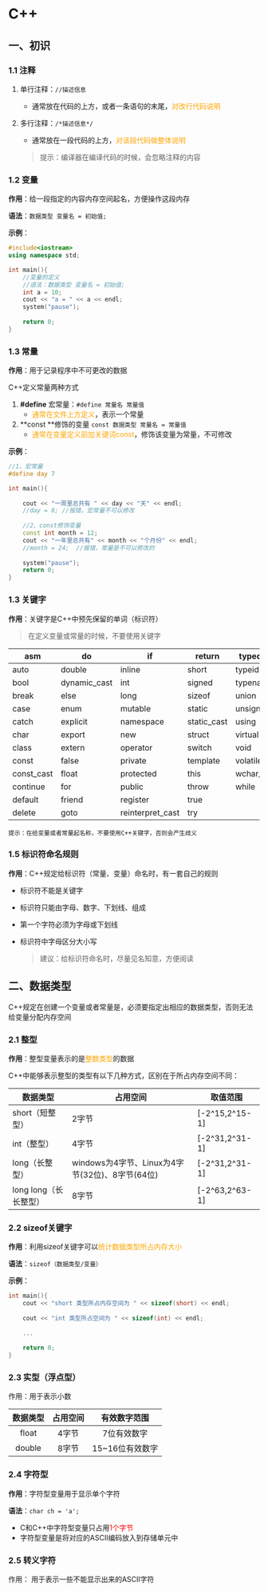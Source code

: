 # C++



## 一、初识



### 1.1 注释

1. 单行注释：`//描述信息`

   - 通常放在代码的上方，或者一条语句的末尾，<font color='orange'>对改行代码说明</font>

2. 多行注释：`/*描述信息*/`

   - 通常放在一段代码的上方，<font color='orange'>对该段代码做整体说明</font>

   > 提示：编译器在编译代码的时候，会忽略注释的内容

### 1.2 变量

**作用**：给一段指定的内容内存空间起名，方便操作这段内存

**语法**：`数据类型 变量名 = 初始值;`

**示例**：

```c++
#include<iostream>
using namespace std;

int main(){
    //变量的定义
    //语法：数据类型 变量名 = 初始值;
    int a = 10;
    cout << "a = " << a << endl;
    system("pause");
    
    return 0;
}
```

### 1.3 常量

**作用**：用于记录程序中不可更改的数据

C++定义常量两种方式

1. **#define** 宏常量：`#define 常量名 常量值`
   - <font color='orange'>通常在文件上方定义</font>，表示一个常量
2. **const **修饰的变量 `const 数据类型 常量名 = 常量值`
   - <font color='orange'>通常在变量定义前加关键词const</font>，修饰该变量为常量，不可修改

**示例**：

```c++
//1、宏常量
#define day 7

int main(){
    
    cout << "一周里总共有 " << day << "天" << endl;
    //day = 8; //报错，宏常量不可以修改
    
    //2、const修饰变量
    const int month = 12;
    cout << "一年里总共有" << month << "个月份" << endl;
    //month = 24;  //报错，常量是不可以修改的
    
    system("pause");
    return 0;
}
```



### 1.3 关键字

**作用**：关键字是C++中预先保留的单词（标识符）

> 在定义变量或常量的时候，不要使用关键字



| asm        | do           | if               | return      | typedef  |
| ---------- | ------------ | ---------------- | ----------- | -------- |
| auto       | double       | inline           | short       | typeid   |
| bool       | dynamic_cast | int              | signed      | typename |
| break      | else         | long             | sizeof      | union    |
| case       | enum         | mutable          | static      | unsigned |
| catch      | explicit     | namespace        | static_cast | using    |
| char       | export       | new              | struct      | virtual  |
| class      | extern       | operator         | switch      | void     |
| const      | false        | private          | template    | volatile |
| const_cast | float        | protected        | this        | wchar_t  |
| continue   | for          | public           | throw       | while    |
| default    | friend       | register         | true        |          |
| delete     | goto         | reinterpret_cast | try         |          |

`提示：在给变量或者常量起名称，不要使用C++关键字，否则会产生歧义`



### 1.5 标识符命名规则

**作用**：C++规定给标识符（常量、变量）命名时，有一套自己的规则

- 标识符不能是关键字

- 标识符只能由字母、数字、下划线、组成

- 第一个字符必须为字母或下划线

- 标识符中字母区分大小写

  > 建议：给标识符命名时，尽量见名知意，方便阅读



## 二、数据类型

C++规定在创建一个变量或者常量是，必须要指定出相应的数据类型，否则无法给变量分配内存空间

### 2.1 整型

**作用**：整型变量表示的是<font color='orange'>整数类型</font>的数据

C++中能够表示整型的类型有以下几种方式，区别在于所占内存空间不同：

| 数据类型              | 占用空间                                        | 取值范围       |
| --------------------- | ----------------------------------------------- | -------------- |
| short（短整型）       | 2字节                                           | [-2^15,2^15-1] |
| int（整型）           | 4字节                                           | [-2^31,2^31-1] |
| long（长整型）        | windows为4字节、Linux为4字节(32位)、8字节(64位) | [-2^31,2^31-1] |
| long long（长长整型） | 8字节                                           | [-2^63,2^63-1] |



### 2.2 sizeof关键字

**作用**：利用sizeof关键字可以<font color='orange'>统计数据类型所占内存大小</font>

**语法**：`sizeof（数据类型/变量）`

**示例**：

```c++
int main(){
    cout << "short 类型所占内存空间为 " << sizeof(short) << endl;
    
    cout << "int 类型所占空间为 " << sizeof(int) << endl;
    
    ...
    
    return 0;
}
```

### 2.3 实型（浮点型）

作用：用于表示小数

| 数据类型 | 占用空间 |  有效数字范围   |
| :------: | :------: | :-------------: |
|  float   |  4字节   |   7位有效数字   |
|  double  |  8字节   | 15~16位有效数字 |



### 2.4 字符型

**作用**：字符型变量用于显示单个字符

**语法**：`char ch = 'a';`

- C和C++中字符型变量只占用<font color='red'>1个字节</font>
- 字符型变量是将对应的ASCII编码放入到存储单元中



### 2.5 转义字符

作用： 用于表示一些不能显示出来的ASCII字符

